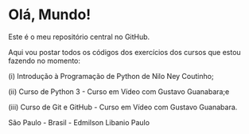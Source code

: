 # Olá, Mundo!

Este é o meu repositório central no GitHub.
 
Aqui vou postar todos os códigos dos exercícios dos cursos que estou fazendo no momento: 

(i) Introdução à Programação de Python de Nilo Ney Coutinho;

(ii) Curso de Python 3 - Curso em Vídeo com Gustavo Guanabara;e

(iii) Curso de Git e GitHub - Curso em Vídeo com Gustavo Guanabara.

São Paulo - Brasil -
Edmilson Libanio Paulo
